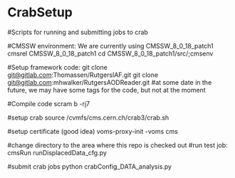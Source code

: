 # CrabSetup
#Scripts for running and submitting jobs to crab

#CMSSW environment: We are currently using CMSSW_8_0_18_patch1
cmsrel CMSSW_8_0_18_patch1
cd CMSSW_8_0_18_patch1/src/;cmsenv

#Setup framework code:
git clone git@gitlab.com:Thomassen/RutgersIAF.git 
git clone git@gitlab.com:mhwalker/RutgersAODReader.git
#at some date in the future, we may have some tags for the code, but not at the moment

#Compile code
scram b -rj7

#setup crab 
source /cvmfs/cms.cern.ch/crab3/crab.sh

#setup certificate (good idea)
voms-proxy-init -voms cms 

#change directory to the area where this repo is checked out
#run test job:
cmsRun runDisplacedData_cfg.py

#submit crab jobs
python crabConfig_DATA_analysis.py


